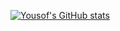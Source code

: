 [![Yousof's GitHub stats](https://github-readme-stats.vercel.app/api?username=yosoufe&show_icons=true&theme=dark)](https://github.com/anuraghazra/github-readme-stats)

